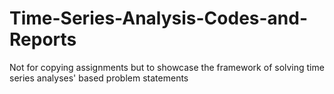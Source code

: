 # Time-Series-Analysis-Codes-and-Reports
Not for copying assignments but to showcase the framework of solving time series analyses' based problem statements
